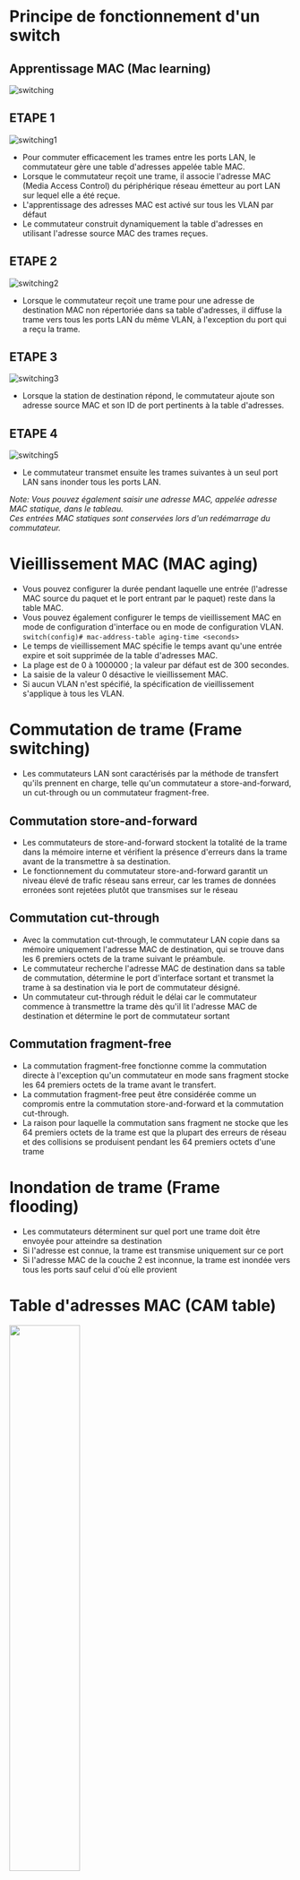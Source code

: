# Principe de fonctionnement d'un switch

## Apprentissage MAC (Mac learning)

![switching](https://user-images.githubusercontent.com/83721477/164189484-72234b9b-2cd7-40c9-b2cb-7d0f2511d2f9.png)

## ETAPE 1
![switching1](https://user-images.githubusercontent.com/83721477/164204262-00d69b45-9266-4d96-8bf3-290256baf0b6.png)
* Pour commuter efficacement les trames entre les ports LAN, le commutateur gère une table d'adresses appelée table MAC.
* Lorsque le commutateur reçoit une trame, il associe l'adresse MAC (Media Access Control) du périphérique réseau émetteur au port LAN sur lequel elle a été reçue.
* L'apprentissage des adresses MAC est activé sur tous les VLAN par défaut
* Le commutateur construit dynamiquement la table d'adresses en utilisant l'adresse source MAC des trames reçues.

## ETAPE 2
![switching2](https://user-images.githubusercontent.com/83721477/164204331-000e080f-701c-4b1a-b743-02352ab69de4.png)
* Lorsque le commutateur reçoit une trame pour une adresse de destination MAC non répertoriée dans sa table d'adresses, il diffuse la trame vers tous les ports LAN du même VLAN, à l'exception du port qui a reçu la trame.

## ETAPE 3
![switching3](https://user-images.githubusercontent.com/83721477/164204414-a2c94a24-d2ea-4b2a-826f-ca2b28f8eb2a.png)
* Lorsque la station de destination répond, le commutateur ajoute son adresse source MAC et son ID de port pertinents à la table d'adresses.

## ETAPE 4
![switching5](https://user-images.githubusercontent.com/83721477/164191030-f96191e8-d04c-4004-9f38-9c16d5593dd9.png)
* Le commutateur transmet ensuite les trames suivantes à un seul port LAN sans inonder tous les ports LAN.

*Note: Vous pouvez également saisir une adresse MAC, appelée adresse MAC statique, dans le tableau.* <br>
*Ces entrées MAC statiques sont conservées lors d'un redémarrage du commutateur.*

# Vieillissement MAC (MAC aging)
* Vous pouvez configurer la durée pendant laquelle une entrée (l'adresse MAC source du paquet et le port entrant par le paquet) reste dans la table MAC.
* Vous pouvez également configurer le temps de vieillissement MAC en mode de configuration d'interface ou en mode de configuration VLAN. <br>
`switch(config)# mac-address-table aging-time <seconds>`
* Le temps de vieillissement MAC spécifie le temps avant qu'une entrée expire et soit supprimée de la table d'adresses MAC.
* La plage est de 0 à 1000000 ; la valeur par défaut est de 300 secondes.
* La saisie de la valeur 0 désactive le vieillissement MAC.
* Si aucun VLAN n'est spécifié, la spécification de vieillissement s'applique à tous les VLAN.

# Commutation de trame (Frame switching)
* Les commutateurs LAN sont caractérisés par la méthode de transfert qu'ils prennent en charge, telle qu'un commutateur a store-and-forward, un cut-through ou un commutateur fragment-free.

## Commutation store-and-forward
* Les commutateurs de store-and-forward stockent la totalité de la trame dans la mémoire interne et vérifient la présence d'erreurs dans la trame avant de la transmettre à sa destination.
* Le fonctionnement du commutateur store-and-forward garantit un niveau élevé de trafic réseau sans erreur, car les trames de données erronées sont rejetées plutôt que transmises sur le réseau

## Commutation cut-through
* Avec la commutation cut-through, le commutateur LAN copie dans sa mémoire uniquement l'adresse MAC de destination, qui se trouve dans les 6 premiers octets de la trame suivant le préambule.
* Le commutateur recherche l'adresse MAC de destination dans sa table de commutation, détermine le port d'interface sortant et transmet la trame à sa destination via le port de commutateur désigné.
* Un commutateur cut-through réduit le délai car le commutateur commence à transmettre la trame dès qu'il lit l'adresse MAC de destination et détermine le port de commutateur sortant

## Commutation fragment-free
* La commutation fragment-free fonctionne comme la commutation directe à l'exception qu'un commutateur en mode sans fragment stocke les 64 premiers octets de la trame avant le transfert.
* La commutation fragment-free peut être considérée comme un compromis entre la commutation store-and-forward et la commutation cut-through.
* La raison pour laquelle la commutation sans fragment ne stocke que les 64 premiers octets de la trame est que la plupart des erreurs de réseau et des collisions se produisent pendant les 64 premiers octets d'une trame



# Inondation de trame (Frame flooding)
* Les commutateurs déterminent sur quel port une trame doit être envoyée pour atteindre sa destination
* Si l'adresse est connue, la trame est transmise uniquement sur ce port
* Si l'adresse MAC de la couche 2 est inconnue, la trame est inondée vers tous les ports sauf celui d'où elle provient

# Table d'adresses MAC (CAM table)
<img src="https://user-images.githubusercontent.com/83721477/164194822-ce5078d2-79e2-4d06-aeb6-26448e1eaaf9.png" width="50%" height="50%">

* Une table d'adresses MAC est composée des colonnes suivantes :
  * VLAN
  * Adresse Mac
  * Type (dynamique ou statique)
  * Ports

*Note: Les entrées statiques persisteront lors d'un redémarrage. Les entrées dynamiques ne le seront pas.*

